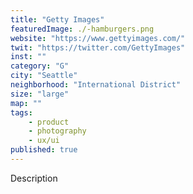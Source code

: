 ```yaml
---
title: "Getty Images"
featuredImage: ./-hamburgers.png
website: "https://www.gettyimages.com/"
twit: "https://twitter.com/GettyImages"
inst: ""
category: "G"
city: "Seattle"
neighborhood: "International District"
size: "large"
map: ""
tags:
    - product
    - photography
    - ux/ui
published: true
---
```


Description
